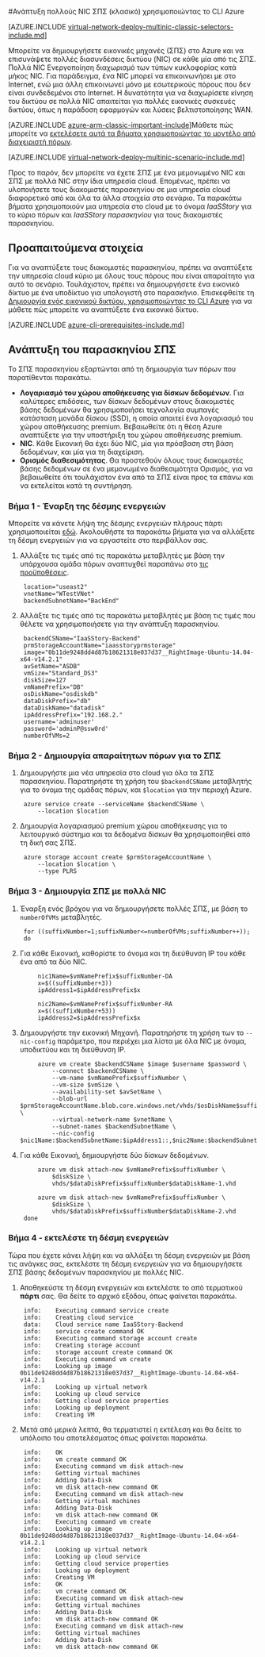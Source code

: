 <properties
   pageTitle="Ανάπτυξη πολλούς NIC ΣΠΣ χρησιμοποιώντας το Azure CLI στο μοντέλο κλασική ανάπτυξης | Microsoft Azure"
   description="Μάθετε πώς μπορείτε να αναπτύξετε το ΣΠΣ NIC πολλούς χρησιμοποιώντας το Azure CLI στο μοντέλο κλασική ανάπτυξης"
   services="virtual-network"
   documentationCenter="na"
   authors="jimdial"
   manager="carmonm"
   editor=""
   tags="azure-service-management"
/>
<tags  
   ms.service="virtual-network"
   ms.devlang="na"
   ms.topic="article"
   ms.tgt_pltfrm="na"
   ms.workload="infrastructure-services"
   ms.date="02/02/2016"
   ms.author="jdial" />

#<a name="deploy-multi-nic-vms-classic-using-the-azure-cli"></a>Ανάπτυξη πολλούς NIC ΣΠΣ (κλασικό) χρησιμοποιώντας το CLI Azure

[AZURE.INCLUDE [virtual-network-deploy-multinic-classic-selectors-include.md](../../includes/virtual-network-deploy-multinic-classic-selectors-include.md)]

Μπορείτε να δημιουργήσετε εικονικές μηχανές (ΣΠΣ) στο Azure και να επισυνάψετε πολλές διασυνδέσεις δικτύου (NIC) σε κάθε μία από τις ΣΠΣ. Πολλά NIC Ενεργοποίηση διαχωρισμό των τύπων κυκλοφορίας κατά μήκος NIC. Για παράδειγμα, ένα NIC μπορεί να επικοινωνήσει με στο Internet, ενώ μια άλλη επικοινωνεί μόνο με εσωτερικούς πόρους που δεν είναι συνδεδεμένοι στο Internet. Η δυνατότητα για να διαχωρίσετε κίνηση του δικτύου σε πολλά NIC απαιτείται για πολλές εικονικές συσκευές δικτύου, όπως η παράδοση εφαρμογών και λύσεις βελτιστοποίησης WAN.

[AZURE.INCLUDE [azure-arm-classic-important-include](../../includes/learn-about-deployment-models-classic-include.md)]Μάθετε πώς μπορείτε να [εκτελέσετε αυτά τα βήματα χρησιμοποιώντας το μοντέλο από διαχειριστή πόρων](virtual-network-deploy-multinic-arm-cli.md).

[AZURE.INCLUDE [virtual-network-deploy-multinic-scenario-include.md](../../includes/virtual-network-deploy-multinic-scenario-include.md)]

Προς το παρόν, δεν μπορείτε να έχετε ΣΠΣ με ένα μεμονωμένο NIC και ΣΠΣ με πολλά NIC στην ίδια υπηρεσία cloud. Επομένως, πρέπει να υλοποιήσετε τους διακομιστές παρασκηνίου σε μια υπηρεσία cloud διαφορετικό από και όλα τα άλλα στοιχεία στο σενάριο. Τα παρακάτω βήματα χρησιμοποιούν μια υπηρεσία στο cloud με το όνομα *IaaSStory* για το κύριο πόρων και *IaaSStory παρασκηνίου* για τους διακομιστές παρασκηνίου.

## <a name="prerequisites"></a>Προαπαιτούμενα στοιχεία

Για να αναπτύξετε τους διακομιστές παρασκηνίου, πρέπει να αναπτύξετε την υπηρεσία cloud κύριο με όλους τους πόρους που είναι απαραίτητο για αυτό το σενάριο. Τουλάχιστον, πρέπει να δημιουργήσετε ένα εικονικό δίκτυο με ένα υποδίκτυο για υπολογιστή στο παρασκήνιο. Επισκεφθείτε τη [Δημιουργία ενός εικονικού δικτύου, χρησιμοποιώντας το CLI Azure](virtual-networks-create-vnet-classic-cli.md) για να μάθετε πώς μπορείτε να αναπτύξετε ένα εικονικό δίκτυο.

[AZURE.INCLUDE [azure-cli-prerequisites-include.md](../../includes/azure-cli-prerequisites-include.md)]

## <a name="deploy-the-back-end-vms"></a>Ανάπτυξη του παρασκηνίου ΣΠΣ

Το ΣΠΣ παρασκηνίου εξαρτώνται από τη δημιουργία των πόρων που παρατίθενται παρακάτω.

- **Λογαριασμό του χώρου αποθήκευσης για δίσκων δεδομένων**. Για καλύτερες επιδόσεις, των δίσκων δεδομένων στους διακομιστές βάσης δεδομένων θα χρησιμοποιήσει τεχνολογία συμπαγές κατάσταση μονάδα δίσκου (SSD), η οποία απαιτεί ένα λογαριασμό του χώρου αποθήκευσης premium. Βεβαιωθείτε ότι η θέση Azure αναπτύξετε για την υποστήριξη του χώρου αποθήκευσης premium.
- **NIC**. Κάθε Εικονική θα έχει δύο NIC, μία για πρόσβαση στη βάση δεδομένων, και μία για τη διαχείριση.
- **Ορισμός διαθεσιμότητας**. Θα προστεθούν όλους τους διακομιστές βάσης δεδομένων σε ένα μεμονωμένο διαθεσιμότητα Ορισμός, για να βεβαιωθείτε ότι τουλάχιστον ένα από τα ΣΠΣ είναι προς τα επάνω και να εκτελείται κατά τη συντήρηση.

### <a name="step-1---start-your-script"></a>Βήμα 1 - Έναρξη της δέσμης ενεργειών

Μπορείτε να κάνετε λήψη της δέσμης ενεργειών πλήρους πάρτι χρησιμοποιείται [εδώ](https://raw.githubusercontent.com/Azure/azure-quickstart-templates/master/IaaS-Story/11-MultiNIC/classic/virtual-network-deploy-multinic-classic-cli.sh). Ακολουθήστε τα παρακάτω βήματα για να αλλάξετε τη δέσμη ενεργειών για να εργαστείτε στο περιβάλλον σας.

1. Αλλάξτε τις τιμές από τις παρακάτω μεταβλητές με βάση την υπάρχουσα ομάδα πόρων αναπτυχθεί παραπάνω στο [τις προϋποθέσεις](#Prerequisites).

        location="useast2"
        vnetName="WTestVNet"
        backendSubnetName="BackEnd"

2. Αλλάξτε τις τιμές από τις παρακάτω μεταβλητές με βάση τις τιμές που θέλετε να χρησιμοποιήσετε για την ανάπτυξη παρασκηνίου.

        backendCSName="IaaSStory-Backend"
        prmStorageAccountName="iaasstoryprmstorage"
        image="0b11de9248dd4d87b18621318e037d37__RightImage-Ubuntu-14.04-x64-v14.2.1"
        avSetName="ASDB"
        vmSize="Standard_DS3"
        diskSize=127
        vmNamePrefix="DB"
        osDiskName="osdiskdb"
        dataDiskPrefix="db"
        dataDiskName="datadisk"
        ipAddressPrefix="192.168.2."
        username='adminuser'
        password='adminP@ssw0rd'
        numberOfVMs=2

### <a name="step-2---create-necessary-resources-for-your-vms"></a>Βήμα 2 - Δημιουργία απαραίτητων πόρων για το ΣΠΣ

1. Δημιουργήστε μια νέα υπηρεσία στο cloud για όλα τα ΣΠΣ παρασκηνίου. Παρατηρήστε τη χρήση του `$backendCSName` μεταβλητής για το όνομα της ομάδας πόρων, και `$location` για την περιοχή Azure.

        azure service create --serviceName $backendCSName \
            --location $location

2. Δημιουργία λογαριασμού premium χώρου αποθήκευσης για το λειτουργικό σύστημα και τα δεδομένα δίσκων θα χρησιμοποιηθεί από τη δική σας ΣΠΣ.

        azure storage account create $prmStorageAccountName \
            --location $location \
            --type PLRS

### <a name="step-3---create-vms-with-multiple-nics"></a>Βήμα 3 - Δημιουργία ΣΠΣ με πολλά NIC

1. Έναρξη ενός βρόχου για να δημιουργήσετε πολλές ΣΠΣ, με βάση το `numberOfVMs` μεταβλητές.

        for ((suffixNumber=1;suffixNumber<=numberOfVMs;suffixNumber++));
        do

2. Για κάθε Εικονική, καθορίστε το όνομα και τη διεύθυνση IP του κάθε ένα από τα δύο NIC.

            nic1Name=$vmNamePrefix$suffixNumber-DA
            x=$((suffixNumber+3))
            ipAddress1=$ipAddressPrefix$x

            nic2Name=$vmNamePrefix$suffixNumber-RA
            x=$((suffixNumber+53))
            ipAddress2=$ipAddressPrefix$x

4. Δημιουργήστε την εικονική Μηχανή. Παρατηρήστε τη χρήση των το `--nic-config` παράμετρο, που περιέχει μια λίστα με όλα NIC με όνομα, υποδικτύου και τη διεύθυνση IP.

            azure vm create $backendCSName $image $username $password \
                --connect $backendCSName \
                --vm-name $vmNamePrefix$suffixNumber \
                --vm-size $vmSize \
                --availability-set $avSetName \
                --blob-url $prmStorageAccountName.blob.core.windows.net/vhds/$osDiskName$suffixNumber.vhd \
                --virtual-network-name $vnetName \
                --subnet-names $backendSubnetName \
                --nic-config $nic1Name:$backendSubnetName:$ipAddress1::,$nic2Name:$backendSubnetName:$ipAddress2::

5. Για κάθε Εικονική, δημιουργήστε δύο δίσκων δεδομένων.

            azure vm disk attach-new $vmNamePrefix$suffixNumber \
                $diskSize \
                vhds/$dataDiskPrefix$suffixNumber$dataDiskName-1.vhd

            azure vm disk attach-new $vmNamePrefix$suffixNumber \
                $diskSize \
                vhds/$dataDiskPrefix$suffixNumber$dataDiskName-2.vhd
        done

### <a name="step-4---run-the-script"></a>Βήμα 4 - εκτελέστε τη δέσμη ενεργειών

Τώρα που έχετε κάνει λήψη και να αλλάξει τη δέσμη ενεργειών με βάση τις ανάγκες σας, εκτελέστε τη δέσμη ενεργειών για να δημιουργήσετε ΣΠΣ βάσης δεδομένων παρασκηνίου με πολλές NIC.

1. Αποθηκεύστε τη δέσμη ενεργειών και εκτελέστε το από τερματικού **πάρτι** σας. Θα δείτε το αρχικό εξόδου, όπως φαίνεται παρακάτω.

        info:    Executing command service create
        info:    Creating cloud service
        data:    Cloud service name IaaSStory-Backend
        info:    service create command OK
        info:    Executing command storage account create
        info:    Creating storage account
        info:    storage account create command OK
        info:    Executing command vm create
        info:    Looking up image 0b11de9248dd4d87b18621318e037d37__RightImage-Ubuntu-14.04-x64-v14.2.1
        info:    Looking up virtual network
        info:    Looking up cloud service
        info:    Getting cloud service properties
        info:    Looking up deployment
        info:    Creating VM

2. Μετά από μερικά λεπτά, θα τερματιστεί η εκτέλεση και θα δείτε το υπόλοιπο του αποτελέσματος όπως φαίνεται παρακάτω.

        info:    OK
        info:    vm create command OK
        info:    Executing command vm disk attach-new
        info:    Getting virtual machines
        info:    Adding Data-Disk
        info:    vm disk attach-new command OK
        info:    Executing command vm disk attach-new
        info:    Getting virtual machines
        info:    Adding Data-Disk
        info:    vm disk attach-new command OK
        info:    Executing command vm create
        info:    Looking up image 0b11de9248dd4d87b18621318e037d37__RightImage-Ubuntu-14.04-x64-v14.2.1
        info:    Looking up virtual network
        info:    Looking up cloud service
        info:    Getting cloud service properties
        info:    Looking up deployment
        info:    Creating VM
        info:    OK
        info:    vm create command OK
        info:    Executing command vm disk attach-new
        info:    Getting virtual machines
        info:    Adding Data-Disk
        info:    vm disk attach-new command OK
        info:    Executing command vm disk attach-new
        info:    Getting virtual machines
        info:    Adding Data-Disk
        info:    vm disk attach-new command OK
